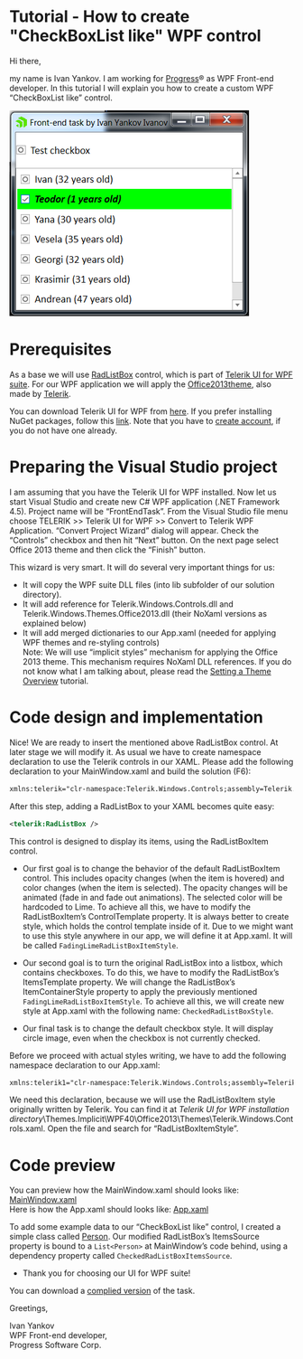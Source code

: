 # Tutorial - How to create "CheckBoxList like" WPF control

Hi there,

my name is Ivan Yankov. I am working for [Progress](https://www.progress.com)® as WPF Front-end developer.
In this tutorial I will explain you how to create a custom WPF “CheckBoxList like” control. 

![Application screenshot](https://github.com/djlastnight/ProgressFrontEndTask/blob/master/Images/screenshot.png)

# Prerequisites
As a base we will use [RadListBox](https://docs.telerik.com/devtools/wpf/controls/radlistbox/overview) control, which is part of [Telerik UI for WPF suite](https://www.telerik.com/products/wpf/overview.aspx).
For our WPF application we will apply the [Office2013theme](https://docs.telerik.com/devtools/wpf/styling-and-appearance/themes-suite/common-styling-appearance-office2013-theme), also made by [Telerik](https://www.telerik.com/).

You can download Telerik UI for WPF from [here](https://www.telerik.com/products/wpf/overview.aspx).
If you prefer installing NuGet packages, follow this [link](https://docs.telerik.com/devtools/wpf/installation-and-deployment/installing-telerik-ui-on-your-computer/installation-installing-from-nuget-wpf).
Note that you have to [create account](https://www.telerik.com/login), if you do not have one already.

# Preparing the Visual Studio project
I am assuming that you have the Telerik UI for WPF installed. Now let us start Visual Studio and create new C# WPF application (.NET Framework 4.5). Project name will be “FrontEndTask”.
From the Visual Studio file menu choose TELERIK  >> Telerik UI for WPF >> Convert to Telerik WPF Application. “Convert Project Wizard” dialog will appear. Check the “Controls” checkbox and then hit “Next” button. On the next page select Office 2013 theme and then click the “Finish” button.

This wizard is very smart. 
It will do several very important things for us:
*	It will copy the WPF suite DLL files (into lib subfolder of our solution directory).
*	It will add reference for Telerik.Windows.Controls.dll and Telerik.Windows.Themes.Office2013.dll (their NoXaml versions as explained below)
*	It will add merged dictionaries to our App.xaml (needed for applying WPF themes and re-styling controls)  
Note: We will use “implicit styles” mechanism for applying the Office 2013 theme. This mechanism requires NoXaml DLL references. If you do not know what I am talking about, please read the [Setting a Theme Overview](https://docs.telerik.com/devtools/wpf/styling-and-appearance/styling-apperance-setting-a-theme-overview) tutorial.

# Code design and implementation
Nice! We are ready to insert the mentioned above RadListBox control. At later stage we will modify it.
As usual we have to create namespace declaration to use the Telerik controls in our XAML.
Please add the following declaration to your MainWindow.xaml and build the solution (F6):
```xml
xmlns:telerik="clr-namespace:Telerik.Windows.Controls;assembly=Telerik.Windows.Controls"
```
After this step, adding a RadListBox to your XAML becomes quite easy:
```xml
<telerik:RadListBox />
```
This control is designed to display its items, using the RadListBoxItem control.
*	Our first goal is to change the behavior of the default RadListBoxItem control. This includes opacity changes (when the item is hovered) and color changes (when the item is selected). The opacity changes will be animated (fade in and fade out animations). The selected color will be hardcoded to Lime. To achieve all this, we have to modify the RadListBoxItem’s ControlTemplate property. It is always better to create style, which holds the control template inside of it. Due to we might want to use this style anywhere in our app, we will define it at App.xaml. It will be called `FadingLimeRadListBoxItemStyle`.
*	Our second goal is to turn the original RadListBox into a listbox, which contains checkboxes. To do this, we have to modify the RadListBox’s ItemsTemplate property. We will change the RadListBox’s ItemContainerStyle property to apply the previously mentioned `FadingLimeRadListBoxItemStyle`. To achieve all this, we will create new style at App.xaml with the following name: `CheckedRadListBoxStyle`.

*	Our final task is to change the default checkbox style. It will display circle image, even when the checkbox is not currently checked.

Before we proceed with actual styles writing, we have to add the following namespace declaration to our App.xaml:
```xml
xmlns:telerik1="clr-namespace:Telerik.Windows.Controls;assembly=Telerik.Windows.Controls"
```
We need this declaration, because we will use the RadListBoxItem style originally written by Telerik.
You can find it at *Telerik UI for WPF installation directory*\Themes.Implicit\WPF40\Office2013\Themes\Telerik.Windows.Controls.xaml.
Open the file and search for “RadListBoxItemStyle”.
# Code preview
You can preview how the MainWindow.xaml should looks like: [MainWindow.xaml](https://github.com/djlastnight/ProgressFrontEndTask/blob/master/MainWindow.xaml)  
Here is how the App.xaml should looks like: [App.xaml](https://github.com/djlastnight/ProgressFrontEndTask/blob/master/App.xaml)  

To add some example data to our “CheckBoxList like” control, I created a simple class called [Person](https://github.com/djlastnight/ProgressFrontEndTask/blob/master/Models/Person.cs). Our modified RadListBox’s ItemsSource property is bound to a `List<Person>` at MainWindow’s code behind, using a dependency property called `CheckedRadListBoxItemsSource`.
  
  - Thank you for choosing our UI for WPF suite!  
  
You can download a [complied version](https://github.com/djlastnight/ProgressFrontEndTask/releases) of the task.
  
Greetings,

Ivan Yankov  
WPF Front-end developer,  
Progress Software Corp.
